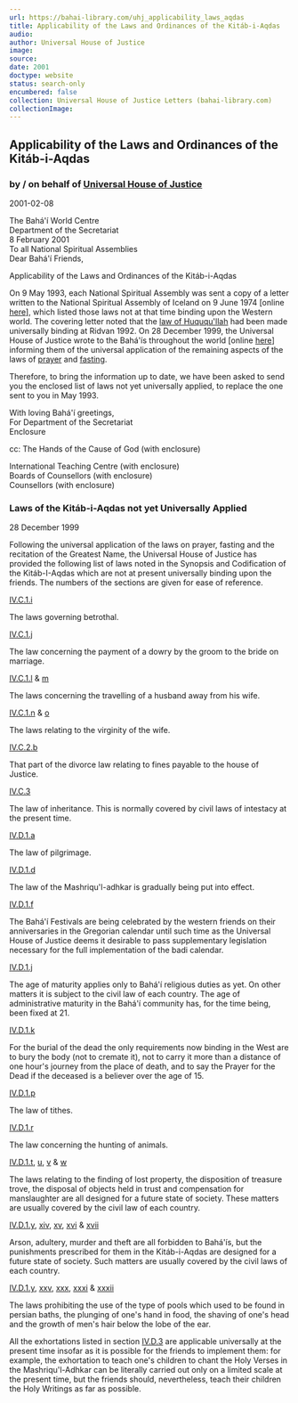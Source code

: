 ```yaml
---
url: https://bahai-library.com/uhj_applicability_laws_aqdas
title: Applicability of the Laws and Ordinances of the Kitáb-i-Aqdas
audio: 
author: Universal House of Justice
image: 
source: 
date: 2001
doctype: website
status: search-only
encumbered: false
collection: Universal House of Justice Letters (bahai-library.com)
collectionImage: 
---
```



## Applicability of the Laws and Ordinances of the Kitáb-i-Aqdas

### by / on behalf of [Universal House of Justice](https://bahai-library.com/author/Universal+House+of+Justice)

2001-02-08


The Bahá'í World Centre  
Department of the Secretariat  
8 February 2001  
To all National Spiritual Assemblies  
Dear Bahá'í Friends,

Applicability of the Laws and Ordinances of the Kitáb-i-Aqdas

On 9 May 1993, each National Spiritual Assembly was sent a copy of a letter written to the National Spiritual Assembly of Iceland on 9 June 1974 \[online [here](http://bahai-library.com/uhj_laws_not_binding)\], which listed those laws not at that time binding upon the Western world. The covering letter noted that the [law of Huququ'llah](http://bahai-library.com/writings/bahaullah/aqdas/synopsis.html#IV.D.1.b) had been made universally binding at Ridvan 1992. On 28 December 1999, the Universal House of Justice wrote to the Bahá'ís throughout the world \[online [here](http://bahai-library.com/uhj_further_application_aqdas)\] informing them of the universal application of the remaining aspects of the laws of [prayer](http://bahai-library.com/writings/bahaullah/aqdas/synopsis.html#IV.A) and [fasting](http://bahai-library.com/writings/bahaullah/aqdas/synopsis.html#IV.B).

Therefore, to bring the information up to date, we have been asked to send you the enclosed list of laws not yet universally applied, to replace the one sent to you in May 1993.

With loving Bahá'í greetings,  
For Department of the Secretariat  
Enclosure  

cc: The Hands of the Cause of God (with enclosure)

International Teaching Centre (with enclosure)  
Boards of Counsellors (with enclosure)  
Counsellors (with enclosure)

### Laws of the Kitáb-i-Aqdas not yet Universally Applied

28 December 1999  

Following the universal application of the laws on prayer, fasting and the recitation of the Greatest Name, the Universal House of Justice has provided the following list of laws noted in the Synopsis and Codification of the Kitáb-I-Aqdas which are not at present universally binding upon the friends. The numbers of the sections are given for ease of reference.

[IV.C.1.i](http://bahai-library.com/writings/bahaullah/aqdas/synopsis.html#IV.C.1.i)  

The laws governing betrothal.

[IV.C.1.j](http://bahai-library.com/writings/bahaullah/aqdas/synopsis.html#IV.C.1.j)  

The law concerning the payment of a dowry by the groom to the bride on marriage.

[IV.C.1.l](http://bahai-library.com/writings/bahaullah/aqdas/synopsis.html#IV.C.1.l) & [m](http://bahai-library.com/writings/bahaullah/aqdas/synopsis.html#IV.C.1.m)  

The laws concerning the travelling of a husband away from his wife.

[IV.C.1.n](http://bahai-library.com/writings/bahaullah/aqdas/synopsis.html#IV.C.1.n) & [o](http://bahai-library.com/writings/bahaullah/aqdas/synopsis.html#IV.C.1.o)  

The laws relating to the virginity of the wife.

[IV.C.2.b](http://bahai-library.com/writings/bahaullah/aqdas/synopsis.html#IV.C.2.b)  

That part of the divorce law relating to fines payable to the house of Justice.

[IV.C.3](http://bahai-library.com/writings/bahaullah/aqdas/synopsis.html#IV.C.3)  

The law of inheritance. This is normally covered by civil laws of intestacy at the present time.

[IV.D.1.a](http://bahai-library.com/writings/bahaullah/aqdas/synopsis.html#IV.D.1.a)  

The law of pilgrimage.

[IV.D.1.d](http://bahai-library.com/writings/bahaullah/aqdas/synopsis.html#IV.D.1.d)  

The law of the Mashriqu'l-adhkar is gradually being put into effect.

[IV.D.1.f](http://bahai-library.com/writings/bahaullah/aqdas/synopsis.html#IV.D.1.f)  

The Bahá'í Festivals are being celebrated by the western friends on their anniversaries in the Gregorian calendar until such time as the Universal House of Justice deems it desirable to pass supplementary legislation necessary for the full implementation of the badi calendar.

[IV.D.1.j](http://bahai-library.com/writings/bahaullah/aqdas/synopsis.html#IV.D.1.j)  

The age of maturity applies only to Bahá'í religious duties as yet. On other matters it is subject to the civil law of each country. The age of administrative maturity in the Bahá'í community has, for the time being, been fixed at 21.

[IV.D.1.k](http://bahai-library.com/writings/bahaullah/aqdas/synopsis.html#IV.D.1.k)  

For the burial of the dead the only requirements now binding in the West are to bury the body (not to cremate it), not to carry it more than a distance of one hour's journey from the place of death, and to say the Prayer for the Dead if the deceased is a believer over the age of 15.

[IV.D.1.p](http://bahai-library.com/writings/bahaullah/aqdas/synopsis.html#IV.D.1.p)  

The law of tithes.

[IV.D.1.r](http://bahai-library.com/writings/bahaullah/aqdas/synopsis.html#IV.D.1.r)  

The law concerning the hunting of animals.

[IV.D.1.t](http://bahai-library.com/writings/bahaullah/aqdas/synopsis.html#IV.D.1.t), [u](http://bahai-library.com/writings/bahaullah/aqdas/synopsis.html#IV.D.1.u), [v](http://bahai-library.com/writings/bahaullah/aqdas/synopsis.html#IV.D.1.v) & [w](http://bahai-library.com/writings/bahaullah/aqdas/synopsis.html#IV.D.1.w)  

The laws relating to the finding of lost property, the disposition of treasure trove, the disposal of objects held in trust and compensation for manslaughter are all designed for a future state of society. These matters are usually covered by the civil law of each country.

[IV.D.1.y](http://bahai-library.com/writings/bahaullah/aqdas/synopsis.html#IV.D.1.y), [xiv](http://bahai-library.com/writings/bahaullah/aqdas/synopsis.html#IV.D.1.y.xiv), [xv](http://bahai-library.com/writings/bahaullah/aqdas/synopsis.html#IV.D.1.y.xv), [xvi](http://bahai-library.com/writings/bahaullah/aqdas/synopsis.html#IV.D.1.y.xvi) & [xvii](http://bahai-library.com/writings/bahaullah/aqdas/synopsis.html#IV.D.1.y.xvii)  

Arson, adultery, murder and theft are all forbidden to Bahá'ís, but the punishments prescribed for them in the Kitáb-i-Aqdas are designed for a future state of society. Such matters are usually covered by the civil laws of each country.

[IV.D.1.y](http://bahai-library.com/writings/bahaullah/aqdas/synopsis.html#IV.D.1.y), [xxv](http://bahai-library.com/writings/bahaullah/aqdas/synopsis.html#IV.D.1.y.xxv), [xxx](http://bahai-library.com/writings/bahaullah/aqdas/synopsis.html#IV.D.1.y.xxx), [xxxi](http://bahai-library.com/writings/bahaullah/aqdas/synopsis.html#IV.D.1.y.xxxi) & [xxxii](http://bahai-library.com/writings/bahaullah/aqdas/synopsis.html#IV.D.1.y.xxxii)  

The laws prohibiting the use of the type of pools which used to be found in persian baths, the plunging of one's hand in food, the shaving of one's head and the growth of men's hair below the lobe of the ear.

All the exhortations listed in section [IV.D.3](http://bahai-library.com/writings/bahaullah/aqdas/synopsis.html#IV.D.3) are applicable universally at the present time insofar as it is possible for the friends to implement them: for example, the exhortation to teach one's children to chant the Holy Verses in the Mashriqu'l-Adhkar can be literally carried out only on a limited scale at the present time, but the friends should, nevertheless, teach their children the Holy Writings as far as possible.